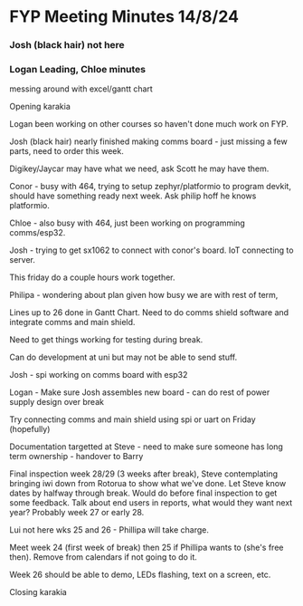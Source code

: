 # FYP Meeting Minutes 14/8/24
### Josh (black hair) not here 
### Logan Leading, Chloe minutes

messing around with excel/gantt chart

Opening karakia

Logan been working on other courses so haven't done much work on FYP.

Josh (black hair) nearly finished making comms board - just missing a few parts, need to order this week.

Digikey/Jaycar may have what we need, ask Scott he may have them.

Conor - busy with 464, trying to setup zephyr/platformio to program devkit, should have something ready next week. Ask philip hoff he knows platformio.

Chloe - also busy with 464, just been working on programming comms/esp32.

Josh - trying to get sx1062 to connect with conor's board. IoT connecting to server.

This friday do a couple hours work together.

Philipa - wondering about plan given how busy we are with rest of term, 

Lines up to 26 done in Gantt Chart. Need to do comms shield software and integrate comms and main shield.

Need to get things working for testing during break.

Can do development at uni but may not be able to send stuff.

Josh - spi working on comms board with esp32

Logan - Make sure Josh assembles new board - can do rest of power supply design over break

Try connecting comms and main shield using spi or uart on Friday (hopefully)

Documentation targetted at Steve - need to make sure someone has long term ownership - handover to Barry

Final inspection week 28/29 (3 weeks after break), Steve contemplating bringing iwi down from Rotorua to show what we've done. Let Steve know dates by halfway through break. Would do before final inspection to get some feedback. Talk about end users in reports, what would they want next year? Probably week 27 or early 28.

Lui not here wks 25 and 26 - Phillipa will take charge.

Meet week 24 (first week of break) then 25 if Phillipa wants to (she's free then). Remove from calendars if not going to do it.

Week 26 should be able to demo, LEDs flashing, text on a screen, etc.

Closing karakia